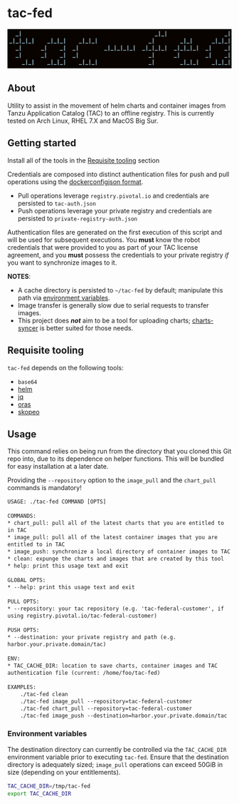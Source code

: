 # tac-fed

![](.images/splash.png)
## About
Utility to assist in the movement of helm charts and container images from Tanzu Application Catalog (TAC) to an offline registry. This is currently tested on Arch Linux, RHEL 7.X and MacOS Big Sur.
## Getting started
Install all of the tools in the [Requisite tooling](#requisite-tooling) section

Credentials are composed into distinct authentication files for push and pull operations using the [dockerconfigjson format](https://kubernetes.io/docs/tasks/configure-pod-container/pull-image-private-registry/#log-in-to-docker).
- Pull operations leverage `registry.pivotal.io` and credentials are persisted to `tac-auth.json`
- Push operations leverage your private registry and credentials are persisted to `private-registry-auth.json`

Authentication files are generated on the first execution of this script and will be used for subsequent executions. You **must** know the robot credentials that were provided to you as part of your TAC license agreement, and you **must** possess the credentials to your private registry _if_ you want to synchronize images to it.

**NOTES**:
* A cache directory is persisted to `~/tac-fed` by default; manipulate this path via [environment variables](#environment-variables).
* Image transfer is generally slow due to serial requests to transfer images.
* This project does **_not_** aim to be a tool for uploading charts; [charts-syncer](https://github.com/bitnami-labs/charts-syncer) is better suited for those needs.

## Requisite tooling
`tac-fed` depends on the following tools:
* `base64`
* [helm](https://helm.sh/)
* [jq](https://stedolan.github.io/jq/)
* [oras](https://github.com/oras-project/oras)
* [skopeo](https://github.com/containers/skopeo)

## Usage
This command relies on being run from the directory that you cloned this Git repo into, due to its dependence on helper functions. This will be bundled for easy installation at a later date.

Providing the `--repository` option to the `image_pull` and the `chart_pull` commands is mandatory!

```console
USAGE: ./tac-fed COMMAND [OPTS]

COMMANDS:
* chart_pull: pull all of the latest charts that you are entitled to in TAC
* image_pull: pull all of the latest container images that you are entitled to in TAC
* image_push: synchronize a local directory of container images to TAC
* clean: expunge the charts and images that are created by this tool
* help: print this usage text and exit

GLOBAL OPTS:
* --help: print this usage text and exit

PULL OPTS:
* --repository: your tac repository (e.g. 'tac-federal-customer', if using registry.pivotal.io/tac-federal-customer)

PUSH OPTS:
* --destination: your private registry and path (e.g. harbor.your.private.domain/tac)

ENV:
* TAC_CACHE_DIR: location to save charts, container images and TAC authentication file (current: /home/foo/tac-fed)

EXAMPLES:
    ./tac-fed clean
    ./tac-fed image_pull --repository=tac-federal-customer
    ./tac-fed chart_pull --repository=tac-federal-customer
    ./tac-fed image_push --destination=harbor.your.private.domain/tac
```

### Environment variables
The destination directory can currently be controlled via the `TAC_CACHE_DIR` environment variable prior to executing `tac-fed`. Ensure that the destination directory is adequately sized; `image_pull` operations can exceed 50GiB in size (depending on your entitlements).

```bash
TAC_CACHE_DIR=/tmp/tac-fed
export TAC_CACHE_DIR
```